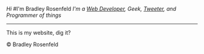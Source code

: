 _Hi_
#I'm Bradley Rosenfeld
_I'm a [Web Developer](http://boringcode.github.com/#portfolio), Geek, [Tweeter](http://boringcode.github.com/#contact), and Programmer of things_

---------------------------------------

This is my website, dig it?


&copy; Bradley Rosenfeld

